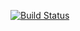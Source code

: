 [![Build Status](https://travis-ci.org/pwoo10/cse110Lab5.svg?branch=master)](https://travis-ci.org/pwoo10/cse110Lab5)
